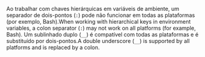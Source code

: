 <span data-ttu-id="2ce2c-101">Ao trabalhar com chaves hierárquicas em variáveis ​​de ambiente, um separador de dois-pontos (`:`) pode não funcionar em todas as plataformas (por exemplo, Bash).</span><span class="sxs-lookup"><span data-stu-id="2ce2c-101">When working with hierarchical keys in environment variables, a colon separator (`:`) may not work on all platforms (for example, Bash).</span></span> <span data-ttu-id="2ce2c-102">Um sublinhado duplo (`__`) é compatível com todas as plataformas e é substituído por dois-pontos.</span><span class="sxs-lookup"><span data-stu-id="2ce2c-102">A double underscore (`__`) is supported by all platforms and is replaced by a colon.</span></span>